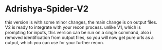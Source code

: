 # Adrishya-Spider-V2
this version is with some minor changes, the main change is on output files. V2 is ready to integrate with your recon process. unlike V1, which is prompting for inputs, this version can be run on a single command, also i removed identification from output files, so you will now get pure urls as a output, which you can use for your further recon.
